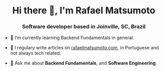 <h1 align="center">Hi there 👋, I'm Rafael Matsumoto</h1>
<h3 align="center">Software developer based in Joinville, SC, Brazil</h3>

- 🌱 I’m currently learning Backend Fundamentals in general.

- 📝 I regulary write articles on [rafaelmatsumoto.com](rafaelmatsumoto.com), in Portuguese and not always tech related.

- 💬 Ask me about **Backend Fundamentals**, and **Software Engineering**
